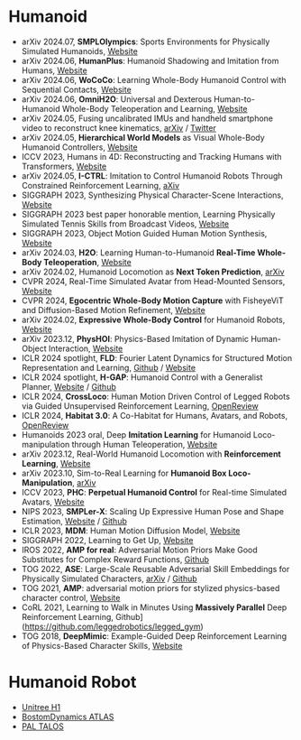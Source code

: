# Humanoid
- arXiv 2024.07, **SMPLOlympics**: Sports Environments for Physically Simulated Humanoids, [Website](https://smplolympics.github.io/SMPLOlympics-Site/)
- arXiv 2024.06, **HumanPlus**: Humanoid Shadowing and Imitation from Humans, [Website](https://humanoid-ai.github.io/)
- arXiv 2024.06, **WoCoCo**: Learning Whole-Body Humanoid Control with Sequential Contacts, [Website](https://lecar-lab.github.io/wococo/)
- arXiv 2024.06, **OmniH2O**: Universal and Dexterous Human-to-Humanoid Whole-Body Teleoperation and Learning, [Website](https://omni.human2humanoid.com/)
- arXiv 2024.05, Fusing uncalibrated IMUs and handheld smartphone video to reconstruct knee kinematics, [arXiv](https://arxiv.org/abs/2405.17368) / [Twitter](https://x.com/peabody124/status/1795500136119840883)
- arXiv 2024.05, **Hierarchical World Models** as Visual Whole-Body Humanoid Controllers, [Website](https://www.nicklashansen.com/rlpuppeteer/)
- ICCV 2023, Humans in 4D: Reconstructing and Tracking Humans with Transformers, [Website](https://shubham-goel.github.io/4dhumans/)
- arXiv 2024.05, **I-CTRL**: Imitation to Control Humanoid Robots Through Constrained Reinforcement Learning, [aXiv](https://arxiv.org/abs/2405.08726)
- SIGGRAPH 2023, Synthesizing Physical Character-Scene Interactions, [Website](https://xbpeng.github.io/projects/InterPhys/index.html)
- SIGGRAPH 2023 best paper honorable mention, Learning Physically Simulated Tennis Skills from Broadcast Videos, [Website](https://xbpeng.github.io/projects/Vid2Player3D/index.html)
- SIGGRAPH 2023, Object Motion Guided Human Motion Synthesis, [Website](https://lijiaman.github.io/projects/omomo/)
- arXiv 2024.03, **H2O**: Learning Human-to-Humanoid **Real-Time Whole-Body Teleoperation**, [Website](https://human2humanoid.com/) 
- arXiv 2024.02, Humanoid Locomotion as **Next Token Prediction**, [arXiv](https://arxiv.org/abs/2402.19469)
- CVPR 2024, Real-Time Simulated Avatar from Head-Mounted Sensors, [Website](https://www.zhengyiluo.com/SimXR/)
- CVPR 2024, **Egocentric Whole-Body Motion Capture** with FisheyeViT and Diffusion-Based Motion Refinement, [Website](https://people.mpi-inf.mpg.de/~jianwang/projects/egowholemocap/index.html)
- arXiv 2024.02, **Expressive Whole-Body Control** for Humanoid Robots, [Website](https://expressive-humanoid.github.io/)
- arXiv 2023.12, **PhysHOI**: Physics-Based Imitation of Dynamic Human-Object Interaction, [Website](https://wyhuai.github.io/physhoi-page/)
- ICLR 2024 spotlight, **FLD**: Fourier Latent Dynamics for Structured Motion Representation and Learning, [Github](https://github.com/mit-biomimetics/fld) / [Website](https://sites.google.com/view/iclr2024-fld/home)
- ICLR 2024 spotlight, **H-GAP**: Humanoid Control with a Generalist Planner, [Website](https://yingchenxu.com/hgap/) / [Github](https://github.com/facebookresearch/hgap)
- ICLR 2024, **CrossLoco**: Human Motion Driven Control of Legged Robots via Guided Unsupervised Reinforcement Learning, [OpenReview](https://openreview.net/forum?id=UCfz492fM8)
- ICLR 2024, **Habitat 3.0**: A Co-Habitat for Humans, Avatars, and Robots, [OpenReview](https://openreview.net/forum?id=4znwzG92CE)
- Humanoids 2023 oral, Deep **Imitation Learning** for Humanoid Loco-manipulation through Human Teleoperation, [Website](https://ut-austin-rpl.github.io/TRILL/)
- arXiv 2023.12, Real-World Humanoid Locomotion with **Reinforcement Learning**, [Website](https://learning-humanoid-locomotion.github.io/)
- arXiv 2023.10, Sim-to-Real Learning for **Humanoid Box Loco-Manipulation**, [arXiv](https://arxiv.org/abs/2310.03191)
- ICCV 2023, **PHC**: **Perpetual Humanoid Control** for Real-time Simulated Avatars, [Website](https://www.zhengyiluo.com/PHC-Site/)
- NIPS 2023, **SMPLer-X**: Scaling Up Expressive Human Pose and Shape Estimation, [Website](https://caizhongang.github.io/projects/SMPLer-X/) / [Github](https://github.com/caizhongang/SMPLer-X)
- ICLR 2023, **MDM**: Human Motion Diffusion Model, [Website](https://guytevet.github.io/mdm-page/)
- SIGGRAPH 2022, Learning to Get Up, [Website](https://tianxintao.github.io/get_up_control/)
- IROS 2022, **AMP for real**: Adversarial Motion Priors Make Good Substitutes for Complex Reward Functions, [Github](https://github.com/Alescontrela/AMP_for_hardware)
- TOG 2022, **ASE**: Large-Scale Reusable Adversarial Skill Embeddings for Physically Simulated Characters, [arXiv](https://arxiv.org/abs/2205.01906) / [Github](https://github.com/nv-tlabs/ASE)
- TOG 2021, **AMP**: adversarial motion priors for stylized physics-based character control, [Website](https://xbpeng.github.io/projects/AMP/)
- CoRL 2021, Learning to Walk in Minutes Using **Massively Parallel** Deep Reinforcement Learning, Github](https://github.com/leggedrobotics/legged_gym)
- TOG 2018, **DeepMimic**: Example-Guided Deep Reinforcement Learning of Physics-Based Character Skills, [Website](https://xbpeng.github.io/projects/DeepMimic/index.html)

# Humanoid Robot
- [Unitree H1](https://www.unitree.com/h1/)
- [BostomDynamics ATLAS](https://bostondynamics.com/atlas/)
- [PAL TALOS](https://pal-robotics.com/robots/talos/)
